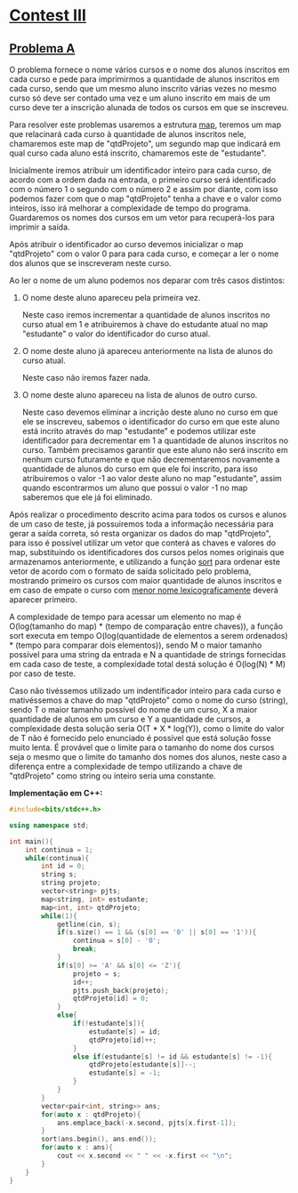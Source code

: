 [Contest III](https://www.codepit.io/#/contest/5ab3ecb401a96e00194077f3/view)
==========

[Problema A](https://uva.onlinejudge.org/index.php?option=onlinejudge&page=show_problem&problem=2180)
----------

O problema fornece o nome vários cursos e o nome dos alunos inscritos em cada curso e pede para imprimirmos a quantidade de alunos inscritos em cada curso, sendo que um mesmo aluno inscrito várias vezes no mesmo curso só deve ser contado uma vez e um aluno inscrito em mais de um curso deve ter a inscrição alunada de todos os cursos em que se inscreveu.

Para resolver este problemas usaremos a estrutura [map](http://www.cplusplus.com/reference/map/map/), teremos um map que relacinará cada curso à quantidade de alunos inscritos nele, chamaremos este map de "qtdProjeto", um segundo map que indicará em qual curso cada aluno está inscrito, chamaremos este de "estudante".

Inicialmente iremos atribuir um identificador inteiro para cada curso, de acordo com a ordem dada na entrada, o primeiro curso será identificado com o número 1 o segundo com o número 2 e assim por diante, com isso podemos fazer com que o map "qtdProjeto" tenha a chave e o valor como inteiros, isso irá melhorar a complexidade de tempo do programa. Guardaremos os nomes dos cursos em um vetor para recuperá-los para imprimir a saída.

Após atribuir o identificador ao curso devemos inicializar o map "qtdProjeto" com o valor 0 para para cada curso, e começar a ler o nome dos alunos que se inscreveram neste curso.

Ao ler o nome de um aluno podemos nos deparar com três casos distintos:

1. O nome deste aluno apareceu pela primeira vez.

	Neste caso iremos incrementar a quantidade de alunos inscritos no curso atual em 1 e atribuiremos à chave do estudante atual no map "estudante" o valor do identificador do curso atual.

2. O nome deste aluno já apareceu anteriormente na lista de alunos do curso atual.

	Neste caso não iremos fazer nada.

3. O nome deste aluno apareceu na lista de alunos de outro curso.

	Neste caso devemos eliminar a incrição deste aluno no curso em que ele se inscreveu, sabemos o identificador do curso em que este aluno está incrito através do map "estudante" e podemos utilizar este identificador para decrementar em 1 a quantidade de alunos inscritos no curso. Também precisamos garantir que este aluno não será inscrito em nenhum curso futuramente e que não decrementaremos novamente a quantidade de alunos do curso em que ele foi inscrito, para isso atribuiremos o valor -1 ao valor deste aluno no map "estudante", assim quando escontrarmos um aluno que possui o valor -1 no map saberemos que ele já foi eliminado.


Após realizar o procedimento descrito acima para todos os cursos e alunos de um caso de teste, já possuiremos toda a informação necessária para gerar a saída correta, só resta organizar os dados do map "qtdProjeto", para isso é possível utilizar um vetor que conterá as chaves e valores do map, substituindo os identificadores dos cursos pelos nomes originais que armazenamos anteriormente, e utilizando a função [sort](http://www.cplusplus.com/reference/algorithm/sort/) para ordenar este vetor de acordo com o formato de saída solicitado pelo problema, mostrando primeiro os cursos com maior quantidade de alunos inscritos e em caso de empate o curso com [menor nome lexicograficamente](https://pt.wikipedia.org/wiki/Ordem_lexicográfica) deverá aparecer primeiro.

A complexidade de tempo para acessar um elemento no map é O(log(tamanho do map) * (tempo de comparação entre chaves)), a função sort executa em tempo O(log(quantidade de elementos a serem ordenados) * (tempo para comparar dois elementos)), sendo M o maior tamanho possível para uma string da entrada e N a quantidade de strings fornecidas em cada caso de teste, a complexidade total destá solução é O(log(N) * M) por caso de teste.

Caso não tivéssemos utilizado um indentificador inteiro para cada curso e mativéssemos a chave do map "qtdProjeto" como o nome do curso (string), sendo T o maior tamanho possível do nome de um curso, X a maior quantidade de alunos em um curso e Y a quantidade de cursos, a complexidade desta solução seria O(T * X * log(Y)), como o limite do valor de T não é fornecido pelo enunciado é possível que está solução fosse muito lenta. É provável que o limite para o tamanho do nome dos cursos seja o mesmo que o limite do tamanho dos nomes dos alunos, neste caso a diferença entre a complexidade de tempo utilizando a chave de "qtdProjeto" como string ou inteiro seria uma constante.

**Implementação em C++:**

```C++
#include<bits/stdc++.h>

using namespace std;

int main(){	
	int continua = 1;
	while(continua){
		int id = 0;
		string s;
		string projeto;
		vector<string> pjts;
		map<string, int> estudante;
		map<int, int> qtdProjeto;
		while(1){
			getline(cin, s);
			if(s.size() == 1 && (s[0] == '0' || s[0] == '1')){
				continua = s[0] - '0';
				break;
			}
			if(s[0] >= 'A' && s[0] <= 'Z'){
				projeto = s;
				id++;
				pjts.push_back(projeto);
				qtdProjeto[id] = 0;
			}
			else{
				if(!estudante[s]){
					estudante[s] = id;
					qtdProjeto[id]++;
				}
				else if(estudante[s] != id && estudante[s] != -1){
					qtdProjeto[estudante[s]]--;
					estudante[s] = -1;
				}
			}
		}
		vector<pair<int, string>> ans;
		for(auto x : qtdProjeto){
			ans.emplace_back(-x.second, pjts[x.first-1]);
		}
		sort(ans.begin(), ans.end());
		for(auto x : ans){
			cout << x.second << " " << -x.first << "\n";
		}
	}
}
```
